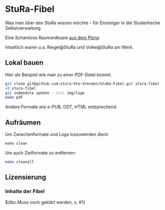 # StuRa-Fibel

Was man über den StuRa wissen möchte – für Einsteiger in die Studentische Selbstverwaltung

Eine Schamlose Raumordkopie [aus dem Plone](http://www.stura.htw-dresden.de/stura/ref/qm/stu-ve/fibel/die-fibel-als-text) 

Inhaltlich waren u.a. Riegel@StuRa und Volke@StuRa am Werk.

## Lokal bauen

Hier als Beispiel wie man zu einer PDF-Datei kommt.

```bash
git clone git@github.com:stura-htw-dresden/StuRa-Fibel.git stura-fibel
cd stura-fibel
git submodule update --init img/logo
make pdf
```

Andere Formate wie e-PUB, ODT, HTML entsprechend.

## Aufräumen

Um Zwischenformate und Logs loszuwerden dient:

```bash
make clean
```

Um auch Zielformate zu entfernen:

```bash
make cleanall
```

## Lizensierung

### Inhalte der Fibel

${tbc:Muss noch geklärt werden, s. #1}

